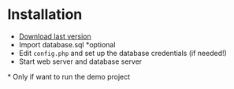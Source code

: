 # Installation

- [Download last version](https://github.com/bakeiro/Light-PHP/releases)
- Import database.sql *optional
- Edit `config.php` and set up the database credentials (if needed!)
- Start web server and database server

\* Only if want to run the demo project
